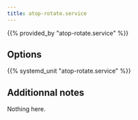 ```yaml
---
title: atop-rotate.service
---
```


{{% provided_by "atop-rotate.service" %}}

## Options

{{% systemd_unit "atop-rotate.service" %}}

## Additionnal notes

Nothing here.